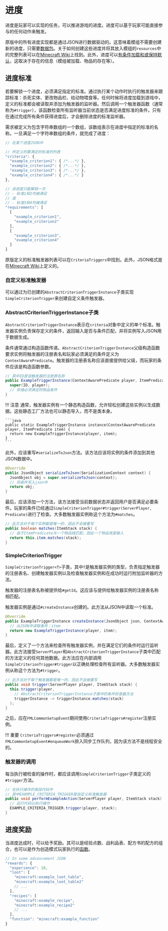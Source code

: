 进度
====

进度是玩家可以实现的任务，可以推进游戏的进度。进度可以基于玩家可能直接参与的任何动作来触发。

原版中的所有进度实现都是通过JSON进行数据驱动的。这意味着模组不需要创建新的进度，只需要[数据包][datapack]。关于如何创建这些进度并将其放入模组的`resources`中的完整列表可以在[Minecraft Wiki][wiki]上找到。此外，进度可以[有条件加载和或保持默认][conditional]，这取决于存在的信息（模组被加载、物品的存在等）。

进度标准
--------

若要解锁一个进度，必须满足指定的标准。通过执行某个动作时执行的触发器来跟踪标准：杀死实体、更改物品栏、给动物喂食等。任何时候将进度加载到游戏中，定义的标准都会被读取并添加为触发器的监听器。然后调用一个触发器函数（通常称为`#trigger`），该函数检查所有监听器当前状态是否满足进度标准的条件。只有在通过完成所有条件获得进度后，才会删除进度的标准监听器。

需求被定义为包含字符串数组的一个数组，该数组表示在进度中指定的标准的名称。一旦满足一个字符串数组的条件，就完成了进度：

```js
// 在某个进度JSON中

// 所定义的要满足的标准的列表
"criteria": {
  "example_criterion1": { /*...*/ },
  "example_criterion2": { /*...*/ },
  "example_criterion3": { /*...*/ },
  "example_criterion4": { /*...*/ }
},

// 该进度只能解锁一次
// - 标准1和2均被满足
// 或
// - 标准3和4均被满足
"requirements": [
  [
    "example_criterion1",
    "example_criterion2"
  ],
  [
    "example_criterion3",
    "example_criterion4"
  ]
]
```

原版定义的标准触发器列表可以在`CriteriaTriggers`中找到。此外，JSON格式是在[Minecraft Wiki][triggers]上定义的。

### 自定义标准触发器

可以通过为已创建的`AbstractCriterionTriggerInstance`子类实现`SimpleCriterionTrigger`来创建自定义条件触发器。

### AbstractCriterionTriggerInstance子类

`AbstractCriterionTriggerInstance`表示在`criteria`对象中定义的单个标准。触发器实例负责保存定义的条件，返回输入是否与条件匹配，并将实例写入JSON用于数据生成。

条件通常通过构造函数传递。`AbstractCriterionTriggerInstance`父级构造函数要求实例将触发器的注册表名和玩家必须满足的条件定义为`ContextAwarePredicate`。触发器的注册表名称应该直接提供给父级，而玩家的条件应该是构造函数参数。

```java
// 其中ID是该触发器的注册表名称
public ExampleTriggerInstance(ContextAwarePredicate player, ItemPredicate item) {
  super(ID, player);
  // 存储必须满足的物品条件
}
```

!!! 注意
    通常，触发器实例有一个静态构造函数，允许轻松创建这些实例以生成数据。这些静态工厂方法也可以静态导入，而不是类本身。

    ```java
    public static ExampleTriggerInstance instance(ContextAwarePredicate player, ItemPredicate item) {
      return new ExampleTriggerInstance(player, item);
    }
    ```

此外，应该重写`#serializeToJson`方法。该方法应该将实例的条件添加到其他JSON数据中。

```java
@Override
public JsonObject serializeToJson(SerializationContext context) {
  JsonObject obj = super.serializeToJson(context);
  // 将条件写入json中
  return obj;
}
```

最后，应该添加一个方法，该方法接受当前数据状态并返回用户是否满足必要条件。玩家的条件已经通过`SimpleCriterionTrigger#trigger(ServerPlayer, Predicate)`进行了检查。大多数触发器实例称这个方法为`#matches`。

```java
// 此方法对于每个实例都是唯一的，因此不会被重写
public boolean matches(ItemStack stack) {
  // 由于ItemPredicate与一个物品栈匹配，因此一个物品栈是输入
  return this.item.matches(stack);
}
```

### SimpleCriterionTrigger

`SimpleCriterionTrigger<T>`子类，其中`T`是触发器实例的类型，负责指定触发器的注册表名、创建触发器实例以及检查触发器实例和在成功时运行附加监听器的方法。

触发器的注册表名称被提供给`#getId`。这应该与提供给触发器实例的注册表名称相匹配。

触发器实例是通过`#createInstance`创建的。此方法从JSON中读取一个标准。

```java
@Override
public ExampleTriggerInstance createInstance(JsonObject json, ContextAwarePredicate player, DeserializationContext context) {
  // 从JSON中读取条件：item
  return new ExampleTriggerInstance(player, item);
}
```

最后，定义了一个方法来检查所有触发器实例，并在满足它们的条件时运行监听器。此方法接受`ServerPlayer`和`AbstractCriterionTriggerInstance`子类中匹配的方法定义的任何其他数据。此方法应在内部调用`SimpleCriterionTrigger#trigger`以正确处理检查所有监听器。大多数触发器实例从称这个方法为`#trigger`。

```java
// 此方法对于每个触发器都是唯一的，因此不会被重写
public void trigger(ServerPlayer player, ItemStack stack) {
  this.trigger(player,
    // AbstractCriterionTriggerInstance子类中的条件检查器方法
    triggerInstance -> triggerInstance.matches(stack)
  );
}
```

之后，应在`FMLCommonSetupEvent`期间使用`CriteriaTriggers#register`注册实例。

!!! 重要
    `CriteriaTriggers#register`必须通过`FMLCommonSetupEvent#enqueueWork`排入同步工作队列，因为该方法不是线程安全的。

### 触发器的调用

每当执行被检查的操作时，都应该调用`SimpleCriterionTrigger`子类定义的`#trigger`方法。

```java
// 在执行操作的某段代码中
// 其中EXAMPLE_CRITERIA_TRIGGER是自定义标准触发器
public void performExampleAction(ServerPlayer player, ItemStack stack) {
  // 运行代码以执行操作
  EXAMPLE_CRITERIA_TRIGGER.trigger(player, stack);
}
```

进度奖励
--------

当进度达成时，可以给予奖励。其可以是经验点数、战利品表、配方书的配方的组合，也可以是作为创造模式玩家执行的[函数][function]。

```js
// In some advancement JSON
"rewards": {
  "experience": 10,
  "loot": [
    "minecraft:example_loot_table",
    "minecraft:example_loot_table2"
    // ...
  ],
  "recipes": [
    "minecraft:example_recipe",
    "minecraft:example_recipe2"
    // ...
  ],
  "function": "minecraft:example_function"
}
```

[datapack]: https://minecraft.wiki/w/Data_pack
[wiki]: https://minecraft.wiki/w/Advancement/JSON_format
[conditional]: ./conditional.md#implementations
[function]: https://minecraft.wiki/w/Function_(Java_Edition)
[triggers]: https://minecraft.wiki/w/Advancement/JSON_format#List_of_triggers
